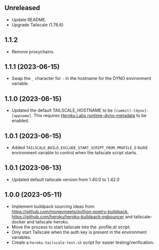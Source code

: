 ## Unreleased

- Update README.
- Upgrade Tailscale (1.76.6)

## 1.1.2

- Remove proxychains.

## 1.1.1 (2023-06-15)

- Swap the `_` character for `-` in the hostname for
  the DYNO environment variable.

## 1.1.0 (2023-06-15)

- Updated the default TAILSCALE_HOSTNAME to be `[commit]-[dyno]-[appname]`.
  This requires [Heroku Labs runtime-dyno-metadata](https://devcenter.heroku.com/articles/dyno-metadata) to be enabled.

## 1.0.1 (2023-06-15)

- Added `TAILSCALE_BUILD_EXCLUDE_START_SCRIPT_FROM_PROFILE_D` build environment variable
  to control when the tailscale script starts.

## 1.0.1 (2023-06-13)

- Updated default tailscale version from 1.40.0 to 1.42.0

## 1.0.0 (2023-05-11)

- Implement buildpack sourcing ideas from
  https://github.com/moneymeets/python-poetry-buildpack,
  https://github.com/heroku/heroku-buildpack-pgbouncer and
  tailscale-docker and tailscale-heroku.
- Move the process to start tailscale into the .profile.d/ script.
- Only start Tailscale when the auth key is present in the environment
  variables.
- Create a `heroku-tailscale-test.sh` script for easier testing/verification.
